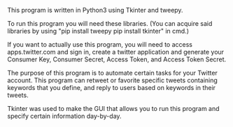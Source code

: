 This program is written in Python3 using Tkinter and tweepy.

To run this program you will need these libraries. (You can acquire said libraries by using "pip install tweepy pip install tkinter" in cmd.)

If you want to actually use this program, you will need to access apps.twitter.com and sign in, create a twitter application and generate your
Consumer Key, Consumer Secret, Access Token, and Access Token Secret.

The purpose of this program is to automate certain tasks for your Twitter account. This program can retweet or favorite specific tweets containing keywords that you define, and reply to users based on keywords in their tweets.

Tkinter was used to make the GUI that allows you to run this program and specify certain information day-by-day.
